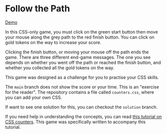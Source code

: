 # Follow the Path #

[Demo](https://MERNCraft.github.io/path)

In this CSS-only game, you must click on the green start button then move your mouse along the grey path to the red finish button. You can click on gold tokens on the way to increase your score.

Clicking the finish button, or moving your mouse off the path ends the game. There are three different end-game messages. The one you see depends on whether you went off the path or reached the finish button, and whether you collected all the gold tokens on the way.

This game was designed as a challenge for you to practise your CSS skills.

The `main` branch does not show the score or your time. This is an "exercise for the reader". The repository contains a file called `counters.css`, where you can add your own CSS.

If want to see one solution for this, you can checkout the `solution` branch. 

If you need help in understanding the concepts, you can read [this tutorial on CSS counters](https://MERNCraft.github.io/). This game was specifically written to accompany this tutorial.